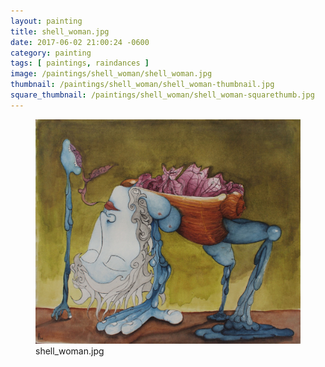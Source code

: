 ```yaml
---
layout: painting
title: shell_woman.jpg
date: 2017-06-02 21:00:24 -0600
category: painting
tags: [ paintings, raindances ]
image: /paintings/shell_woman/shell_woman.jpg
thumbnail: /paintings/shell_woman/shell_woman-thumbnail.jpg
square_thumbnail: /paintings/shell_woman/shell_woman-squarethumb.jpg
---
```


<figure class="fullwidth"><img src="/paintings/shell_woman/shell_woman.jpg" alt="A painting titled: shell_woman.jpg by painter Kyle Cunningham" /><figcaption>shell_woman.jpg</figcaption></figure>
